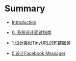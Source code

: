 # Summary

* [Introduction](README.md)

* [0. 系统设计面试指南](ch0.md)
* [1.设计类似TinyURL的短链服务](ch1.md)
* [5.设计Facebook Messager](ch5.md)

